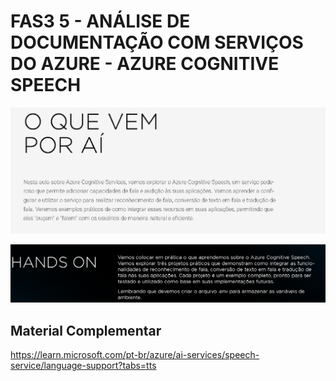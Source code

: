 # FAS3 5 - ANÁLISE DE DOCUMENTAÇÃO COM SERVIÇOS DO AZURE - AZURE COGNITIVE SPEECH

![img](./img/fase5_azure_documentos_5_1.png)

![img](./img/fase5_azure_documentos_5_2.png)

## Material Complementar

https://learn.microsoft.com/pt-br/azure/ai-services/speech-service/language-support?tabs=tts